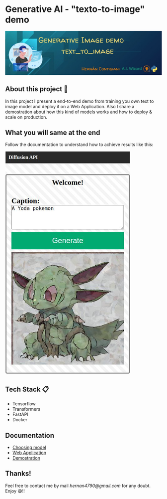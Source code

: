 # Generative AI - "texto-to-image" demo
![banner](banner.jpg)

## About this project 🚀
In this project I present a end-to-end demo from training you own text to image model and deploy it on a Web Application. Also I share a demostration about how this kind of models works and how to deploy & scale on production.


## What you will same at the end
Follow the documentation to understand how to achieve results like this:

![yodamon](/docs/2-web_application/result2.jpg)


## Tech Stack 📋
- Tensorflow
- Transformers
- FastAPI
- Docker


## Documentation
- [Choosing model](/docs/1-choosing_model/README.md)
- [Web Application](/docs/2-web_application/README.md)
- [Demostration](/docs/3-demostration/README.md)


## Thanks!
Feel free to contact me by mail _hernan4790@gmail.com_ for any doubt.\
Enjoy :smile:!!